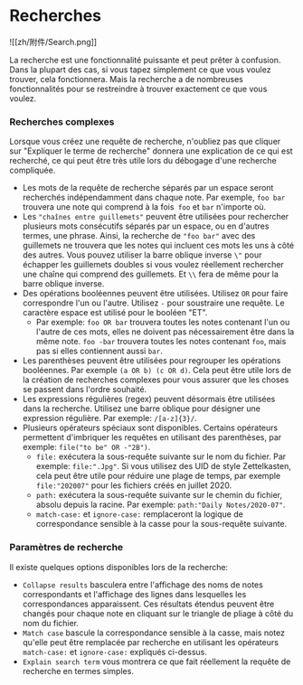 # Recherches

![[zh/附件/Search.png]]

La recherche est une fonctionnalité puissante et peut prêter à confusion. Dans la plupart des cas, si vous tapez simplement ce que vous voulez trouver, cela fonctionnera. Mais la recherche a de nombreuses fonctionnalités pour se restreindre à trouver exactement ce que vous voulez.

### Recherches complexes

Lorsque vous créez une requête de recherche, n'oubliez pas que cliquer sur "Expliquer le terme de recherche" donnera une explication de ce qui est recherché, ce qui peut être très utile lors du débogage d'une recherche compliquée.

- Les mots de la requête de recherche séparés par un espace seront recherchés indépendamment dans chaque note. Par exemple, `foo bar` trouvera une note qui comprend à la fois` foo` et `bar` n'importe où.
- Les `"chaînes entre guillemets"` peuvent être utilisées pour rechercher plusieurs mots consécutifs séparés par un espace, ou en d'autres termes, une phrase. Ainsi, la recherche de `"foo bar"` avec des guillemets ne trouvera que les notes qui incluent ces mots les uns à côté des autres. Vous pouvez utiliser la barre oblique inverse `\"` pour échapper les guillemets doubles si vous voulez réellement rechercher une chaîne qui comprend des guillemets. Et `\\` fera de même pour la barre oblique inverse.
- Des opérations booléennes peuvent être utilisées. Utilisez `OR` pour faire correspondre l'un ou l'autre. Utilisez `-` pour soustraire une requête. Le caractère espace est utilisé pour le booléen "ET".
	- Par exemple: `foo OR bar` trouvera toutes les notes contenant l'un ou l'autre de ces mots, elles ne doivent pas nécessairement être dans la même note. `foo -bar` trouvera toutes les notes contenant `foo`, mais pas si elles contiennent aussi `bar`.
- Les parenthèses peuvent être utilisées pour regrouper les opérations booléennes. Par exemple `(a OR b) (c OR d)`. Cela peut être utile lors de la création de recherches complexes pour vous assurer que les choses se passent dans l'ordre souhaité.
- Les expressions régulières (regex) peuvent désormais être utilisées dans la recherche. Utilisez une barre oblique pour désigner une expression régulière. Par exemple: `/[a-z]{3}/`.
- Plusieurs opérateurs spéciaux sont disponibles. Certains opérateurs permettent d'imbriquer les requêtes en utilisant des parenthèses, par exemple: `file("to be" OR -"2B")`.
	- `file:` exécutera la sous-requête suivante sur le nom du fichier. Par exemple: `file:".Jpg"`. Si vous utilisez des UID de style Zettelkasten, cela peut être utile pour réduire une plage de temps, par exemple `file:"202007"` pour les fichiers créés en juillet 2020.
	- `path:` exécutera la sous-requête suivante sur le chemin du fichier, absolu depuis la racine. Par exemple: `path:"Daily Notes/2020-07"`.
	- `match-case:` et `ignore-case:` remplaceront la logique de correspondance sensible à la casse pour la sous-requête suivante.

### Paramètres de recherche

Il existe quelques options disponibles lors de la recherche:

- `Collapse results` basculera entre l'affichage des noms de notes correspondants et l'affichage des lignes dans lesquelles les correspondances apparaissent. Ces résultats étendus peuvent être changés pour chaque note en cliquant sur le triangle de pliage à côté du nom du fichier.
- `Match case` bascule la correspondance sensible à la casse, mais notez qu'elle peut être remplacée par recherche en utilisant les opérateurs `match-case:` et `ignore-case:` expliqués ci-dessus.
- `Explain search term` vous montrera ce que fait réellement la requête de recherche en termes simples.

